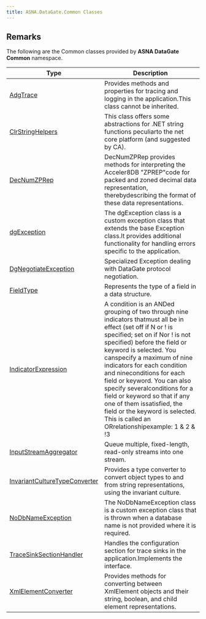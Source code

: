 ```yaml
---
title: ASNA.DataGate.Common Classes
---
```


## Remarks

The following are the Common classes provided by **ASNA DataGate Common** namespace.

| Type | Description |
| --- | --- |
| [AdgTrace](/reference/datagate/datagate-common/adg-trace.html) | Provides methods and properties for tracing and logging in the application.This class cannot be inherited. |
| [ClrStringHelpers](/reference/datagate/datagate-common/clr-string-helpers.html) | This class offers some abstractions for .NET string functions peculiarto the net core platform (and suggested by CA). |
| [DecNumZPRep](/reference/datagate/datagate-common/dec-num-zp-rep.html) | DecNumZPRep provides methods for interpreting the Acceler8DB "ZPREP"code for packed and zoned decimal data representation, therebydescribing the format of these data representations. |
| [dgException](/reference/datagate/datagate-common/dg-exception.html) | The dgException class is a custom exception class that extends the base Exception class.It provides additional functionality for handling errors specific to the application. |
| [DgNegotiateException](/reference/datagate/datagate-common/dg-negotiate-exception.html) | Specialized Exception dealing with DataGate protocol negotiation. |
| [FieldType](/reference/datagate/datagate-common/field-type.html) | Represents the type of a field in a data structure. |
| [IndicatorExpression](/reference/datagate/datagate-common/indicator-expression.html) | A condition is an ANDed grouping of two through nine indicators thatmust all be in effect (set off if N or ! is specified; set on if Nor ! is not specified) before the field or keyword is selected. You canspecify a maximum of nine indicators for each condition and nineconditions for each field or keyword. You can also specify severalconditions for a field or keyword so that if any one of them issatisfied, the field or the keyword is selected. This is called an ORrelationshipexample: 1 & 2 & !3 | 44 & 55 | 60 |
| [InputStreamAggregator](/reference/datagate/datagate-common/input-stream-aggregator.html) | Queue multiple, fixed-length, read-only streams into one stream. |
| [InvariantCultureTypeConverter](/reference/datagate/datagate-common/invariant-culture-type-converter.html) | Provides a type converter to convert object types to and from string representations, using the invariant culture. |
| [NoDbNameException](/reference/datagate/datagate-common/no-db-name-exception.html) | The NoDbNameException class is a custom exception class that is thrown when a database name is not provided where it is required. |
| [TraceSinkSectionHandler](/reference/datagate/datagate-common/trace-sink-section-handler.html) | Handles the configuration section for trace sinks in the application.Implements the  interface. |
| [XmlElementConverter](/reference/datagate/datagate-common/xml-element-converter.html) | Provides methods for converting between XmlElement objects and their string, boolean, and child element representations. |
